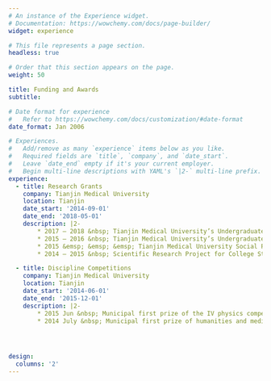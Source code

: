 ```yaml
---
# An instance of the Experience widget.
# Documentation: https://wowchemy.com/docs/page-builder/
widget: experience

# This file represents a page section.
headless: true

# Order that this section appears on the page.
weight: 50

title: Funding and Awards
subtitle:

# Date format for experience
#   Refer to https://wowchemy.com/docs/customization/#date-format
date_format: Jan 2006

# Experiences.
#   Add/remove as many `experience` items below as you like.
#   Required fields are `title`, `company`, and `date_start`.
#   Leave `date_end` empty if it's your current employer.
#   Begin multi-line descriptions with YAML's `|2-` multi-line prefix.
experience:
  - title: Research Grants
    company: Tianjin Medical University
    location: Tianjin
    date_start: '2014-09-01'
    date_end: '2018-05-01'
    description: |2-
        * 2017 – 2018 &nbsp; Tianjin Medical University’s Undergraduate Research Opportunity Program. 
        * 2015 – 2016 &nbsp; Tianjin Medical University’s Undergraduate Research Opportunity Program. 
        * 2015 &emsp; &emsp; &emsp; Tianjin Medical University Social Practice Innovation Project.  
        * 2014 – 2015 &nbsp; Scientific Research Project for College Students in the School of Basic Medical Sciences. 

  - title: Discipline Competitions
    company: Tianjin Medical University
    location: Tianjin
    date_start: '2014-06-01'
    date_end: '2015-12-01'
    description: |2-
        * 2015 Jun &nbsp; Municipal first prize of the IV physics competition of college students in Tianjin. 
        * 2014 July &nbsp; Municipal first prize of humanities and medicine class. The mathematics competition of college students in Tianjin. 




design:
  columns: '2'
---
```


